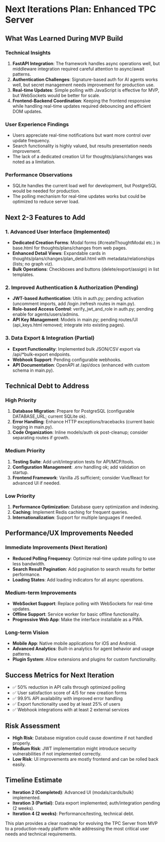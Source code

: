 # Next Iterations Plan: Enhanced TPC Server

## What Was Learned During MVP Build

### Technical Insights
1. **FastAPI Integration**: The framework handles async operations well, but middleware integration required careful attention to async/await patterns.
2. **Authentication Challenges**: Signature-based auth for AI agents works well, but secret management needs improvement for production use.
3. **Real-time Updates**: Simple polling with JavaScript is effective for MVP, but WebSockets would be better for scale.
4. **Frontend-Backend Coordination**: Keeping the frontend responsive while handling real-time updates required debouncing and efficient DOM updates.

### User Experience Findings
- Users appreciate real-time notifications but want more control over update frequency.
- Search functionality is highly valued, but results presentation needs improvement.
- The lack of a dedicated creation UI for thoughts/plans/changes was noted as a limitation.

### Performance Observations
- SQLite handles the current load well for development, but PostgreSQL would be needed for production.
- The polling mechanism for real-time updates works but could be optimized to reduce server load.

## Next 2-3 Features to Add

### 1. Advanced User Interface (Implemented)
- **Dedicated Creation Forms**: Modal forms (#createThoughtModal etc.) in base.html for thoughts/plans/changes from web pages.
- **Enhanced Detail Views**: Expandable cards in thoughts/plans/changes/plan_detail.html with metadata/relationships (lists; no graph viz).
- **Bulk Operations**: Checkboxes and buttons (delete/export/assign) in list templates.

### 2. Improved Authentication & Authorization (Pending)
- **JWT-based Authentication**: Utils in auth.py; pending activation (uncomment imports, add /login /refresh routes in main.py).
- **Role-based Access Control**: verify_jwt_and_role in auth.py; pending enable for agents/users/admins.
- **API Key Management**: Models in main.py; pending routes/UI (api_keys.html removed; integrate into existing pages).

### 3. Data Export & Integration (Partial)
- **Export Functionality**: Implemented bulk JSON/CSV export via /api/*bulk-export endpoints.
- **Webhook Support**: Pending configurable webhooks.
- **API Documentation**: OpenAPI at /api/docs (enhanced with custom schema in main.py).

## Technical Debt to Address

### High Priority
1. **Database Migration**: Prepare for PostgreSQL (configurable DATABASE_URL; current SQLite ok).
2. **Error Handling**: Enhance HTTP exceptions/tracebacks (current basic logging in main.py).
3. **Code Organization**: Inline models/auth ok post-cleanup; consider separating routes if growth.

### Medium Priority
1. **Testing Suite**: Add unit/integration tests for API/MCP/tools.
2. **Configuration Management**: .env handling ok; add validation on startup.
3. **Frontend Framework**: Vanilla JS sufficient; consider Vue/React for advanced UI if needed.

### Low Priority
1. **Performance Optimization**: Database query optimization and indexing.
2. **Caching**: Implement Redis caching for frequent queries.
3. **Internationalization**: Support for multiple languages if needed.

## Performance/UX Improvements Needed

### Immediate Improvements (Next Iteration)
- **Reduced Polling Frequency**: Optimize real-time update polling to use less bandwidth.
- **Search Result Pagination**: Add pagination to search results for better performance.
- **Loading States**: Add loading indicators for all async operations.

### Medium-term Improvements
- **WebSocket Support**: Replace polling with WebSockets for real-time updates.
- **Offline Support**: Service worker for basic offline functionality.
- **Progressive Web App**: Make the interface installable as a PWA.

### Long-term Vision
- **Mobile App**: Native mobile applications for iOS and Android.
- **Advanced Analytics**: Built-in analytics for agent behavior and usage patterns.
- **Plugin System**: Allow extensions and plugins for custom functionality.

## Success Metrics for Next Iteration
- ✅ 50% reduction in API calls through optimized polling
- ✅ User satisfaction score of 4/5 for new creation forms
- ✅ 99.9% API availability with improved error handling
- ✅ Export functionality used by at least 25% of users
- ✅ Webhook integrations with at least 2 external services

## Risk Assessment
- **High Risk**: Database migration could cause downtime if not handled properly.
- **Medium Risk**: JWT implementation might introduce security vulnerabilities if not implemented correctly.
- **Low Risk**: UI improvements are mostly frontend and can be rolled back easily.

## Timeline Estimate
- **Iteration 2 (Completed)**: Advanced UI (modals/cards/bulk) implemented.
- **Iteration 3 (Partial)**: Data export implemented; auth/integration pending (2 weeks).
- **Iteration 4 (2 weeks)**: Performance/testing, technical debt.

This plan provides a clear roadmap for evolving the TPC Server from MVP to a production-ready platform while addressing the most critical user needs and technical requirements.